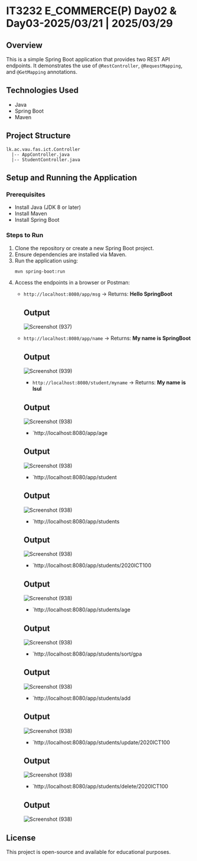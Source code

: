 # IT3232 E_COMMERCE(P) Day02 & Day03-2025/03/21 | 2025/03/29

## Overview
This is a simple Spring Boot application that provides two REST API endpoints. It demonstrates the use of `@RestController`, `@RequestMapping`, and `@GetMapping` annotations.

## Technologies Used
- Java
- Spring Boot
- Maven

## Project Structure
```
lk.ac.vau.fas.ict.Controller
  |-- AppController.java
  |-- StudentController.java
```

## Setup and Running the Application
### Prerequisites
- Install Java (JDK 8 or later)
- Install Maven
- Install Spring Boot

### Steps to Run
1. Clone the repository or create a new Spring Boot project.
2. Ensure dependencies are installed via Maven.
3. Run the application using:
   ```sh
   mvn spring-boot:run
   ```
4. Access the endpoints in a browser or Postman:
   - `http://localhost:8080/app/msg` → Returns: **Hello SpringBoot**

     ## Output
     ![Screenshot (937)](https://github.com/isulnethila/E-Commerce_Practical_Day2/blob/main/1.png?raw=true)

     
   - `http://localhost:8080/app/name` → Returns: **My name is SpringBoot**

     ## Output
     
        ![Screenshot (939)](https://github.com/isulnethila/E-Commerce_Practical_Day2/blob/main/2.png?raw=true)

      - `http://localhost:8080/student/myname` → Returns: **My name is Isul**
    
      ## Output
     
        ![Screenshot (938)](https://github.com/isulnethila/E-Commerce_Practical_Day2/blob/main/3.png?raw=true)

       - `http://localhost:8080/app/age
    
      ## Output
     
        ![Screenshot (938)](https://github.com/isulnethila/E-Commerce_Practical_Day2/blob/main/4.png?raw=true)

     
       - `http://localhost:8080/app/student
    
      ## Output
     
        ![Screenshot (938)](https://github.com/isulnethila/E-Commerce_Practical_Day2/blob/main/5.png?raw=true)

      - `http://localhost:8080/app/students
    
      ## Output
     
        ![Screenshot (938)](https://github.com/isulnethila/E-Commerce_Practical_Day2/blob/main/6.png?raw=true)

      - `http://localhost:8080/app/students/2020ICT100
    
      ## Output
     
        ![Screenshot (938)](https://github.com/isulnethila/E-Commerce_Practical_Day2/blob/main/7.png?raw=true)

     - `http://localhost:8080/app/students/age
      ## Output
     
        ![Screenshot (938)](https://github.com/isulnethila/E-Commerce_Practical_Day2/blob/main/8.png?raw=true)

      - `http://localhost:8080/app/students/sort/gpa
      ## Output
     
        ![Screenshot (938)](https://github.com/isulnethila/E-Commerce_Practical_Day2/blob/main/9.png?raw=true)

     - `http://localhost:8080/app/students/add
      ## Output
     
        ![Screenshot (938)](https://github.com/isulnethila/E-Commerce_Practical_Day2/blob/main/10.png?raw=true)

      - `http://localhost:8080/app/students/update/2020ICT100
      ## Output
     
        ![Screenshot (938)](https://github.com/isulnethila/E-Commerce_Practical_Day2/blob/main/11.png?raw=true)

     - `http://localhost:8080/app/students/delete/2020ICT100
      ## Output
     
        ![Screenshot (938)](https://github.com/isulnethila/E-Commerce_Practical_Day2/blob/main/12.png?raw=true)




     

     

     








## License
This project is open-source and available for educational purposes.
